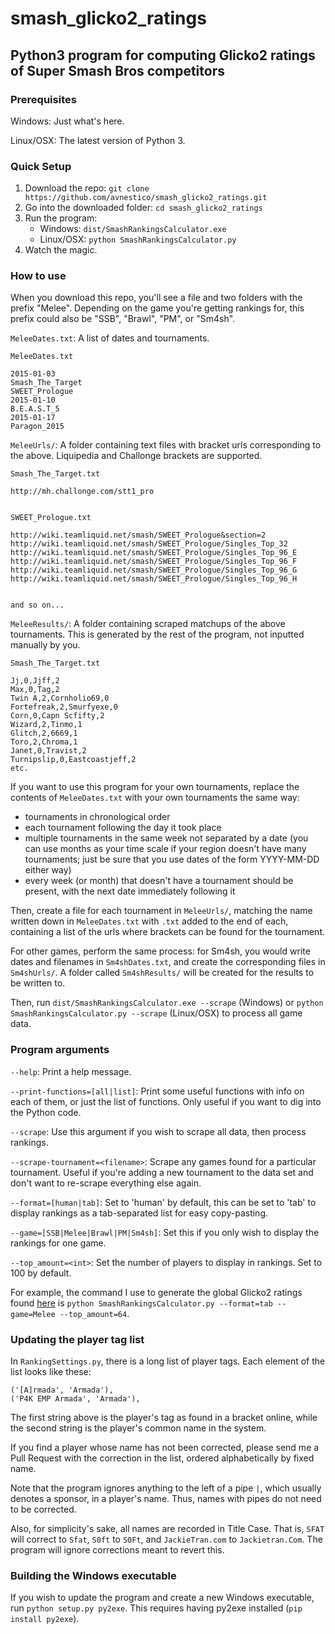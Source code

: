 # smash_glicko2_ratings

## Python3 program for computing Glicko2 ratings of Super Smash Bros competitors

### Prerequisites

Windows: Just what's here.

Linux/OSX: The latest version of Python 3.

### Quick Setup

1. Download the repo: `git clone https://github.com/avnestico/smash_glicko2_ratings.git`
2. Go into the downloaded folder: `cd smash_glicko2_ratings`
3. Run the program:
    * Windows: `dist/SmashRankingsCalculator.exe`
    * Linux/OSX: `python SmashRankingsCalculator.py`
4. Watch the magic.

### How to use

When you download this repo, you'll see a file and two folders with the prefix "Melee". Depending on the game you're getting rankings for, this prefix could also be "SSB", "Brawl", "PM", or "Sm4sh".

`MeleeDates.txt`: A list of dates and tournaments.

    MeleeDates.txt

    2015-01-03
    Smash_The_Target
    SWEET_Prologue
    2015-01-10
    B.E.A.S.T_5
    2015-01-17
    Paragon_2015
    
`MeleeUrls/`: A folder containing text files with bracket urls corresponding to the above. Liquipedia and Challonge brackets are supported.

    Smash_The_Target.txt
    
    http://mh.challonge.com/stt1_pro


    SWEET_Prologue.txt
    
    http://wiki.teamliquid.net/smash/SWEET_Prologue&section=2
    http://wiki.teamliquid.net/smash/SWEET_Prologue/Singles_Top_32
    http://wiki.teamliquid.net/smash/SWEET_Prologue/Singles_Top_96_E
    http://wiki.teamliquid.net/smash/SWEET_Prologue/Singles_Top_96_F
    http://wiki.teamliquid.net/smash/SWEET_Prologue/Singles_Top_96_G
    http://wiki.teamliquid.net/smash/SWEET_Prologue/Singles_Top_96_H

    
    and so on...
    
`MeleeResults/`: A folder containing scraped matchups of the above tournaments. This is generated by the rest of the program, not inputted manually by you.

    Smash_The_Target.txt
    
    Jj,0,Jjff,2
    Max,0,Tag,2
    Twin A,2,Cornholio69,0
    Fortefreak,2,Smurfyexe,0
    Corn,0,Capn Scfifty,2
    Wizard,2,Tinmo,1
    Glitch,2,6669,1
    Toro,2,Chroma,1
    Janet,0,Travist,2
    Turnipslip,0,Eastcoastjeff,2
    etc.
    
If you want to use this program for your own tournaments, replace the contents of `MeleeDates.txt` with your own tournaments the same way:

* tournaments in chronological order
* each tournament following the day it took place
* multiple tournaments in the same week not separated by a date (you can use months as your time scale if your region doesn't have many tournaments; just be sure that you use dates of the form YYYY-MM-DD either way)
* every week (or month) that doesn't have a tournament should be present, with the next date immediately following it

Then, create a file for each tournament in `MeleeUrls/`, matching the name written down in `MeleeDates.txt` with `.txt` added to the end of each, containing a list of the urls where brackets can be found for the tournament.

For other games, perform the same process: for Sm4sh, you would write dates and filenames in `Sm4shDates.txt`, and create the corresponding files in `Sm4shUrls/`. A folder called `Sm4shResults/` will be created for the results to be written to.

Then, run `dist/SmashRankingsCalculator.exe --scrape` (Windows) or `python SmashRankingsCalculator.py --scrape` (Linux/OSX) to process all game data.

### Program arguments

`--help`: Print a help message.

`--print-functions=[all|list]`: Print some useful functions with info on each of them, or just the list of functions. Only useful if you want to dig into the Python code.

`--scrape`: Use this argument if you wish to scrape all data, then process rankings.

`--scrape-tournament=<filename>`: Scrape any games found for a particular tournament. Useful if you're adding a new tournament to the data set and don't want to re-scrape everything else again.

`--format=[human|tab]`: Set to 'human' by default, this can be set to 'tab' to display rankings as a tab-separated list for easy copy-pasting.

`--game=[SSB|Melee|Brawl|PM|Sm4sh]`: Set this if you only wish to display the rankings for one game.

`--top_amount=<int>`: Set the number of players to display in rankings. Set to 100 by default.

For example, the command I use to generate the global Glicko2 ratings found [here](https://goo.gl/bK9By7) is `python SmashRankingsCalculator.py --format=tab --game=Melee --top_amount=64`.

### Updating the player tag list

In `RankingSettings.py`, there is a long list of player tags. Each element of the list looks like these:

    ('[A]rmada', 'Armada'),
    ('P4K EMP Armada', 'Armada'),
    
The first string above is the player's tag as found in a bracket online, while the second string is the player's common name in the system.

If you find a player whose name has not been corrected, please send me a Pull Request with the correction in the list, ordered alphabetically by fixed name.

Note that the program ignores anything to the left of a pipe `|`, which usually denotes a sponsor, in a player's name. Thus, names with pipes do not need to be corrected.

Also, for simplicity's sake, all names are recorded in Title Case. That is, `SFAT` will correct to `Sfat`, `S0ft` to `S0Ft`, and `JackieTran.com` to `Jackietran.Com`. The program will ignore corrections meant to revert this.

### Building the Windows executable

If you wish to update the program and create a new Windows executable, run `python setup.py py2exe`. This requires having py2exe installed (`pip install py2exe`).

